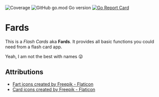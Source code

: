 ![Coverage](https://img.shields.io/badge/Coverage-66.4%25-yellow)
![GitHub go.mod Go version](https://img.shields.io/github/go-mod/go-version/apiotrowski312/fards)
[![Go Report Card](https://goreportcard.com/badge/github.com/apiotrowski312/fards)](https://goreportcard.com/report/github.com/apiotrowski312/fards)

# Fards

This is a *Flash Cards* aka **Fards**. It provides all basic functions you could need from a flash card app. 

Yeah, I am not the best with names :stuck_out_tongue_winking_eye:

## Attributions

- [Fart icons created by Freepik - Flaticon](https://www.flaticon.com/free-icons/fart)
- [Card icons created by Freepik - Flaticon](https://www.flaticon.com/free-icons/card)